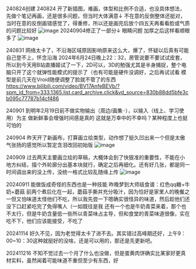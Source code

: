 240824创建
240824 开了新插图，难画，体型和比例不合适，也没具体想法，先做个笔记再画，还是很多问题，但当时大体满意↓
不在意的反倒整体还挺对，当时在意的反倒画错感觉了，得重修，所以还是画完后放个四五天再看看脸或气质的问题比较好
![image](https://github.com/user-attachments/assets/8b35f167-d3af-48c2-a7a5-c48553d042b4)
20240904修正了一部分↓ 眼睛问题 加厚之后这样看顺眼多了
![image](https://github.com/user-attachments/assets/11c5f28e-d790-4fcc-9546-41cd64d7343e)


240831
网络太卡了，不沿海区域原因影响原来这么大，爆了，怀疑以后真有可能自己登不上，怀念沿海
2024年6月24日晚上22：32，房管说要不要试试皮套，所以到今天用B站直播姬试了一下，2D可以，3D的勉强尤其是半身捕捉，整个电脑只开了这个就弹性能模式的提示了（也有可能是硬件没调好，之后再试试看
模型是前几天在Vroid随便调整了脸就不管了的东西
https://www.bilibili.com/video/BV17AnfeBEVb/?spm_id_from=333.1365.list.card_archive.click&vd_source=830b88dd5bfe3cb095c77787b14cf486

240901
到明年2月19日前不做实物输出（周边/画集··），以输入（线上、学习使用）为主
做新鲜事会增强时间感是真的
这就是万幸中的不幸吗？某种程度上也挺可怕的

240904
昨天开了新画布，打算画立绘类型，动作想了挺久凹出来一个但是太傲气张扬的感觉所以暂定含泪改回初始版
![image](https://github.com/user-attachments/assets/8f355c33-e161-449d-aa99-94330d5a33bb)

240909
过去两天主要画立绘的草稿，大概体会到了快狠准的重要性，不能在小地方纠结，描个外轮廓分出基本块就行，确定之后再细化。还有好几张，都是同一时间调出来的没上传，没统一格式比较乱随缘上传
![image](https://github.com/user-attachments/assets/4b83d9f4-ca73-4fd6-b9e0-1a8da191267e)

20240911
能做饭成奇怪的东西也是一种技能
昨晚梦到大师级食谱：红色qq糖+牛奶+蘑菇
前两个煮后化在一起，蘑菇手撕并充分吸汁，因为恰好是家里人的晚餐之一但又怕味道太怪他们不吃，所以我先尝一下嗯确实很怪异的味道，然后趁他们还没下口赶紧吃完了免得嘴人（一如既往是我
还有一个也是牛奶青菜来着，那个也不太行，但是牛奶含量低一些所以青菜味占主导，但和食堂的青菜味道很像，实在吃不下，他们应该能接受，不吃了

20241114
好久不见，因为老觉得太卡了进不去。其实错过高峰期还好，上午9：00~10：30这种就挺好的没啥，还是可以用的，那还是先更新吧。

202411216
不知不觉过去一个月了什么也没做，但是蛋黄肉饼确实比某家好更真材实料，虽然闻着可能味道不重但至少有东西，好